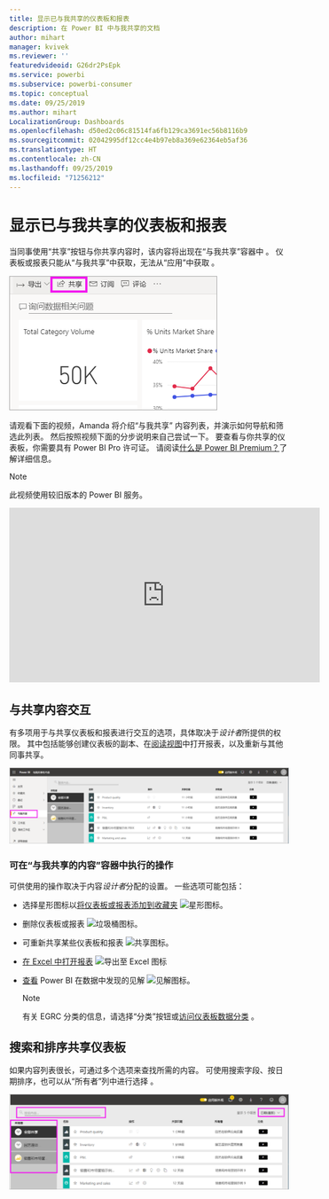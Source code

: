 ```yaml
---
title: 显示已与我共享的仪表板和报表
description: 在 Power BI 中与我共享的文档
author: mihart
manager: kvivek
ms.reviewer: ''
featuredvideoid: G26dr2PsEpk
ms.service: powerbi
ms.subservice: powerbi-consumer
ms.topic: conceptual
ms.date: 09/25/2019
ms.author: mihart
LocalizationGroup: Dashboards
ms.openlocfilehash: d50ed2c06c81514fa6fb129ca3691ec56b8116b9
ms.sourcegitcommit: 02042995df12cc4e4b97eb8a369e62364eb5af36
ms.translationtype: HT
ms.contentlocale: zh-CN
ms.lasthandoff: 09/25/2019
ms.locfileid: "71256212"
---
```

# <a name="display-the-dashboards-and-reports-that-have-been-shared-with-me"></a>显示已与我共享的仪表板和报表


当同事使用“共享”按钮与你共享内容时，该内容将出现在“与我共享”容器中   。 仪表板或报表只能从“与我共享”中获取，无法从“应用”中获取   。

![“共享”图标](./media/end-user-shared-with-me/power-bi-share-dashboard.png)

请观看下面的视频，Amanda 将介绍“与我共享”  内容列表，并演示如何导航和筛选此列表。 然后按照视频下面的分步说明来自己尝试一下。 要查看与你共享的仪表板，你需要具有 Power BI Pro 许可证。 请阅读[什么是 Power BI Premium？](../service-premium-what-is.md)了解详细信息。
    

> [!NOTE]
> 此视频使用较旧版本的 Power BI 服务。
    

<iframe width="560" height="315" src="https://www.youtube.com/embed/G26dr2PsEpk" frameborder="0" allowfullscreen></iframe>

## <a name="interact-with-shared-content"></a>与共享内容交互

有多项用于与共享仪表板和报表进行交互的选项，具体取决于*设计者*所提供的权限。 其中包括能够创建仪表板的副本、在[阅读视图](end-user-reading-view.md)中打开报表，以及重新与其他同事共享。

![“与我共享”容器](./media/end-user-shared-with-me/power-bi-shared.png)

### <a name="actions-available-from-the-shared-with-me-container"></a>可在“与我共享的内容”容器中执行的操作 
可供使用的操作取决于内容*设计者*分配的设置。 一些选项可能包括：
* 选择星形图标以[将仪表板或报表添加到收藏夹](end-user-favorite.md) ![星形图标](./media/end-user-shared-with-me/power-bi-star-icon.png)。
* 删除仪表板或报表  ![垃圾桶图标](./media/end-user-shared-with-me/power-bi-delete-icon.png)。
* 可重新共享某些仪表板和报表  ![共享图标](./media/end-user-shared-with-me/power-bi-share-icon-new.png)。
* [在 Excel 中打开报表](end-user-export.md) ![导出至 Excel 图标](./media/end-user-shared-with-me/power-bi-excel.png) 
* [查看](end-user-insights.md) Power BI 在数据中发现的见解 ![见解图标](./media/end-user-shared-with-me/power-bi-insights.png)。
  
  > [!NOTE]
  > 有关 EGRC 分类的信息，请选择“分类”按钮或[访问仪表板数据分类](../service-data-classification.md)  。
  > 


## <a name="search-and-sort-shared-dashboards"></a>搜索和排序共享仪表板
如果内容列表很长，可通过多个选项来查找所需的内容。 可使用搜索字段、按日期排序，也可以从“所有者”列中进行选择  。    

![仪表板所有者和搜索](./media/end-user-shared-with-me/power-bi-sort.png)